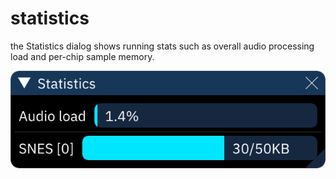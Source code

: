 # statistics

the Statistics dialog shows running stats such as overall audio processing load and per-chip sample memory.

![statistics dialog](stats.png)
